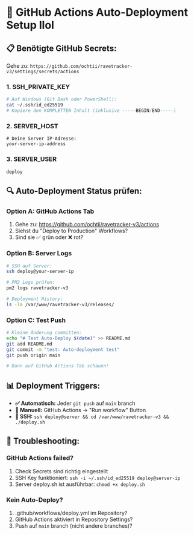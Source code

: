 # 🚀 GitHub Actions Auto-Deployment Setup llol

## 📋 Benötigte GitHub Secrets:

Gehe zu: `https://github.com/ochtii/ravetracker-v3/settings/secrets/actions`

### 1. SSH_PRIVATE_KEY
```bash
# Auf Windows (Git Bash oder PowerShell):
cat ~/.ssh/id_ed25519
# Kopiere den KOMPLETTEN Inhalt (inklusive -----BEGIN/END-----)
```

### 2. SERVER_HOST
```
# Deine Server IP-Adresse:
your-server-ip-address
```

### 3. SERVER_USER
```
deploy
```

## 🔍 Auto-Deployment Status prüfen:

### Option A: GitHub Actions Tab
1. Gehe zu: https://github.com/ochtii/ravetracker-v3/actions
2. Siehst du "Deploy to Production" Workflows?
3. Sind sie ✅ grün oder ❌ rot?

### Option B: Server Logs
```bash
# SSH auf Server:
ssh deploy@your-server-ip

# PM2 Logs prüfen:
pm2 logs ravetracker-v3

# Deployment History:
ls -la /var/www/ravetracker-v3/releases/
```

### Option C: Test Push
```bash
# Kleine Änderung committen:
echo "# Test Auto-Deploy $(date)" >> README.md
git add README.md
git commit -m "test: Auto-deployment test"
git push origin main

# Dann auf GitHub Actions Tab schauen!
```

## 📊 Deployment Triggers:

- **✅ Automatisch:** Jeder `git push` auf `main` branch
- **🎯 Manuell:** GitHub Actions → "Run workflow" Button
- **🔧 SSH:** `ssh deploy@server && cd /var/www/ravetracker-v3 && ./deploy.sh`

## 🚨 Troubleshooting:

### GitHub Actions failed?
1. Check Secrets sind richtig eingestellt
2. SSH Key funktioniert: `ssh -i ~/.ssh/id_ed25519 deploy@server-ip`
3. Server deploy.sh ist ausführbar: `chmod +x deploy.sh`

### Kein Auto-Deploy?
1. .github/workflows/deploy.yml im Repository?
2. GitHub Actions aktiviert in Repository Settings?
3. Push auf `main` branch (nicht andere branches)?
